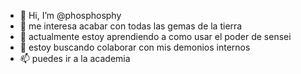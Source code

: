 - 👋 Hi, I’m @phosphosphy
- 👀 me interesa acabar con todas las gemas de la tierra
- 🌱 actualmente estoy aprendiendo a como usar el poder de sensei
- 💞️ estoy buscando colaborar con mis demonios internos
- 📫 puedes ir a la academia

<!---
phosphosphy/phosphosphy is a ✨ special ✨ repository because its `README.md` (this file) appears on your GitHub profile.
You can click the Preview link to take a look at your changes.
--->
